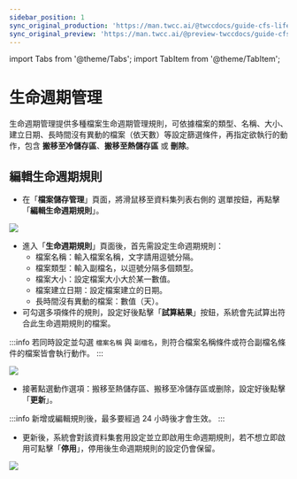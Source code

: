 ```yaml
---
sidebar_position: 1
sync_original_production: 'https://man.twcc.ai/@twccdocs/guide-cfs-lifecycle-mngmnt-zh' 
sync_original_preview: 'https://man.twcc.ai/@preview-twccdocs/guide-cfs-lifecycle-mngmnt-zh'
---
```


import Tabs from '@theme/Tabs';
import TabItem from '@theme/TabItem';

# 生命週期管理

生命週期管理提供多種檔案生命週期管理規則，可依據檔案的類型、名稱、大小、建立日期、長時間沒有異動的檔案（依天數）等設定篩選條件，再指定欲執行的動作，包含 **搬移至冷儲存區**、**搬移至熱儲存區** 或 **刪除**。

## 編輯生命週期規則 
* 在「**檔案儲存管理**」頁面，將滑鼠移至資料集列表右側的 <i class="fa fa-ellipsis-v fa-20" aria-hidden="true"></i> 選單按鈕，再點擊「**編輯生命週期規則**」。

![](https://cos.twcc.ai/SYS-MANUAL/uploads/upload_898aa1c5559452242c98aa147cac6c08.png)

* 進入「**生命週期規則**」頁面後，首先需設定生命週期規則：
    * 檔案名稱：輸入檔案名稱，文字請用逗號分隔。
    * 檔案類型：輸入副檔名，以逗號分隔多個類型。
    * 檔案大小：設定檔案大小大於某一數值。
    * 檔案建立日期：設定檔案建立的日期。
    * 長時間沒有異動的檔案：數值（天）。
* 可勾選多項條件的規則，設定好後點擊「**試算結果**」按鈕，系統會先試算出符合此生命週期規則的檔案。

:::info
若同時設定並勾選 `檔案名稱` 與 `副檔名`，則符合檔案名稱條件或符合副檔名條件的檔案皆會執行動作。
:::

![](https://cos.twcc.ai/SYS-MANUAL/uploads/upload_e0b162e22eaa3ad99f99a769629b400c.png)



* 接著點選動作選項：搬移至熱儲存區、搬移至冷儲存區或删除，設定好後點擊「**更新**」。

:::info
新增或編輯規則後，最多要經過 24 小時後才會生效。
:::

* 更新後，系統會對該資料集套用設定並立即啟用生命週期規則，若不想立即啟用可點擊「**停用**」，停用後生命週期規則的設定仍會保留。

![](https://cos.twcc.ai/SYS-MANUAL/uploads/upload_b5ecab2d64d62919a51a7ca906694598.png)
